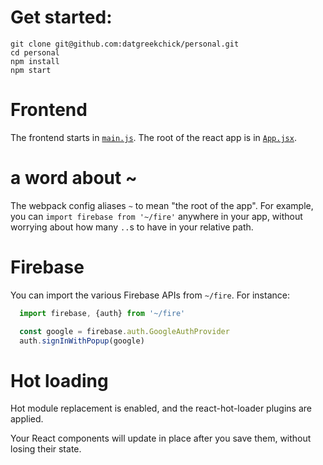 # Get started:

```
git clone git@github.com:datgreekchick/personal.git
cd personal
npm install
npm start
```

# Frontend

The frontend starts in [`main.js`](./main.js). The root of the react app
is in [`App.jsx`](client/App.jsx).

# a word about ~

The webpack config aliases `~` to mean "the root of the app". For example,
you can `import firebase from '~/fire'` anywhere in your app, without
worrying about how many `..`s to have in your relative path.

# Firebase

You can import the various Firebase APIs from `~/fire`. For instance:

```js
  import firebase, {auth} from '~/fire'

  const google = firebase.auth.GoogleAuthProvider
  auth.signInWithPopup(google)
```

# Hot loading

Hot module replacement is enabled, and the react-hot-loader plugins are applied.

Your React components will update in place after you save them, without losing
their state.